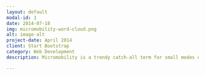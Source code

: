 ```yaml
---
layout: default
modal-id: 1
date: 2014-07-18
img: micromobility-word-cloud.png
alt: image-alt
project-date: April 2014
client: Start Bootstrap
category: Web Development
description: Micromobility is a trendy catch-all term for small modes of transportation that are coming into streets around the world. As a general definition, micromobility is a category of modes of transport that are provided by very light vehicles such as electric scooters, electric skateboards, shared bicycles and electric pedal assisted bicycles. Full repo is available <a href = "https://ericenglin.github.io/Micromobility-Text-Analysis/"> at this github repo</a>.

---
```

